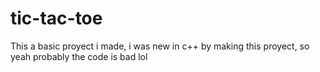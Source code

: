 # tic-tac-toe

This a basic proyect i made, i was new in c++ by making this proyect, so yeah probably the code is bad lol
